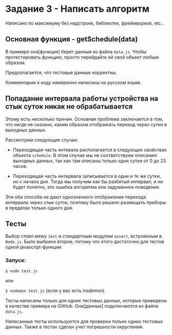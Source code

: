 # Задание 3 - Написать алгоритм

Написано по максимуму без надстроек, библиотек, фреймворков, etc...

## Основная функция - getSchedule(data)

В примере она[функция] берет данные из файла `data.js`. Чтобы протестировать функцию, просто перейдайте ей свой объект любым образом.

Предполагается, что тестовые данные корректны.

Комментарии к коду намеренно написаны на русском языке.

## Попадание интервала работы устройства на стык суток никак не обрабатывается

Этому есть несколько причин. Основная проблема заключается в том, что нигде не сказано, каким образом отображать переход через сутки в выходных данных.

Рассмотрим следующие случаи:

- Переходящая часть интевала располагается в следующих свойствах объекта `schedule`. В этом случае мы не соответствуем описанию выходных данных, так как там описаны только одни сутки от 0 до 23 часов.

- Переходящая часть интервала записывается в одни и те же сутки, но с начала дня. Тогда мы получим как бы разбитый интервал, и не будет понятно, это ошибка алгоритма или задуманное поведение.

Эти оба способа не дают однозначного отображения перехода интервала через стык суток, поэтому было решено размещать приборы в пределах только одного дня.

## Тесты

Выбор стоял межу `Jest` и стандартным модулем `assert`, встроенным в `Node.js`. Было выбрано второе, потому что этого достаточно для тестов одной javascript-функции.

### Запуск:
`$ node test.js`

или

`$ nodemon test.js` (если у вас есть nodemon)

Тесты написаны только для одних тестовых данных, которые приведены в качестве примера на GitHub. Они[данные] подключаются из файла `data.js`.

Написанные тесты используются для проверки только одних тестовых данных. Также в тестах сделан учет погрешности округления.